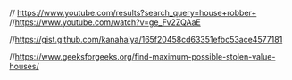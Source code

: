 // https://www.youtube.com/results?search_query=house+robber+
//https://www.youtube.com/watch?v=ge_Fv2ZQAaE

//https://gist.github.com/kanahaiya/165f20458cd63351efbc53ace4577181

//https://www.geeksforgeeks.org/find-maximum-possible-stolen-value-houses/